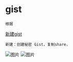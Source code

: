 # gist
    根据
[新建gist](https://docs.github.com/cn/github/writing-on-github/editing-and-sharing-content-with-gists/creating-gists)

    新建：创建秘密 Gist，复制share，
![图片](https://user-images.githubusercontent.com/93923763/141948527-87c18bd9-6524-43a6-be24-3a176ae6d095.png)
![图片](https://user-images.githubusercontent.com/93923763/141948876-64242bb4-c979-47cc-8336-9f2d8b1ef5c8.png)